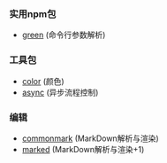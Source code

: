 ### 实用npm包

- [green](https://www.npmjs.com/package/green) (命令行参数解析)

### 工具包

- [color](https://www.npmjs.com/package/color) (颜色)
- [async](https://www.npmjs.com/package/async) (异步流程控制)

### 编辑

- [commonmark](https://www.npmjs.com/package/commonmark) (MarkDown解析与渲染)
- [marked](https://www.npmjs.com/package/marked) (MarkDown解析与渲染+1)